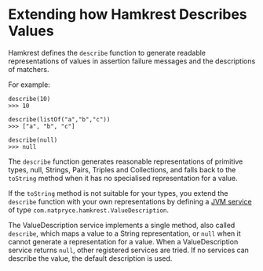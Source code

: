 # Extending how Hamkrest Describes Values

Hamkrest defines the `describe` function to generate readable representations of values in assertion failure messages 
and the descriptions of matchers.

For example:

```
describe(10)
>>> 10

describe(listOf("a","b","c"))
>>> ["a", "b", "c"]

describe(null)
>>> null
```

The `describe` function generates reasonable representations of primitive types, null, Strings, Pairs, 
Triples and Collections, and falls back to the `toString` method when it has no specialised representation for
a value.

If the `toString` method is not suitable for your types, you extend the `describe` function with your own representations
by defining a [JVM service][] of type `com.natpryce.hamkrest.ValueDescription`.
 
The ValueDescription service implements a single method, also called `describe`, which maps a value to a String 
representation, or `null` when it cannot generate a representation for a value.  When a ValueDescription
service returns `null`, other registered services are tried.  If no services can describe the value, the default 
description is used.


[JVM service]: https://docs.oracle.com/en/java/javase/11/docs/api/java.base/java/util/ServiceLoader.html
